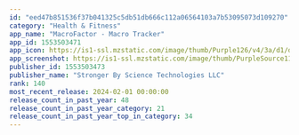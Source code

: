 ```yaml
---
id: "eed47b851536f37b041325c5db51db666c112a06564103a7b53095073d109270"
category: "Health & Fitness"
app_name: "MacroFactor - Macro Tracker"
app_id: 1553503471
app_icon: https://is1-ssl.mzstatic.com/image/thumb/Purple126/v4/3a/d1/dc/3ad1dc73-94ab-4323-fc40-d0ea5e21df71/AppIcon-0-0-1x_U007emarketing-0-7-0-85-220.png/1024x1024bb.png
app_screenshot: https://is1-ssl.mzstatic.com/image/thumb/PurpleSource116/v4/21/c4/73/21c473fd-6487-5428-6d7c-07e074e2f397/40a791d6-a7d9-424d-8499-f943f0dd99a7_62.png/1242x2688bb.png
publisher_id: 1553503473
publisher_name: "Stronger By Science Technologies LLC"
rank: 140
most_recent_release: 2024-02-01 00:00:00
release_count_in_past_year: 48
release_count_in_past_year_category: 21
release_count_in_past_year_top_in_category: 34
---
```

